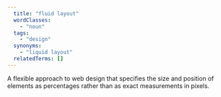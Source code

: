 ```yaml
---
  title: "fluid layout"
  wordClasses:
    - "noun"
  tags:
    - "design"
  synonyms:
    - "liquid layout"
  relatedTerms: []
---
```

A flexible approach to web design that specifies the size and position of elements as percentages rather than as exact measurements in pixels.
